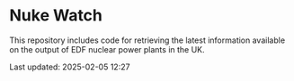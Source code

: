 # Nuke Watch

This repository includes code for retrieving the latest information available on the output of EDF nuclear power plants in the UK.

Last updated: 2025-02-05 12:27